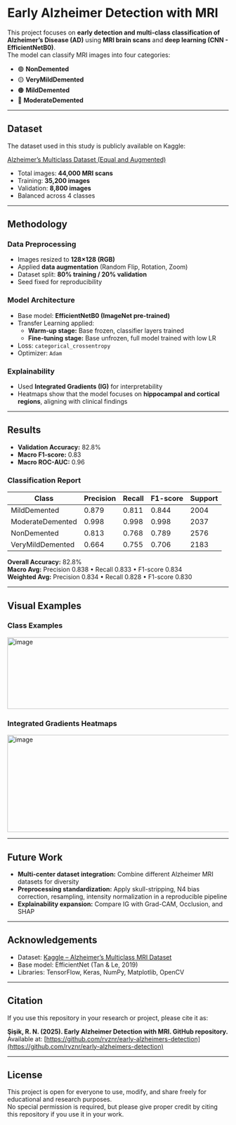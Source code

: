 # Early Alzheimer Detection with MRI

This project focuses on **early detection and multi-class classification of Alzheimer’s Disease (AD)** using **MRI brain scans** and **deep learning (CNN - EfficientNetB0)**.  
The model can classify MRI images into four categories:  

- 🟢 **NonDemented**  
- 🟡 **VeryMildDemented**  
- 🟠 **MildDemented**  
- 🔴 **ModerateDemented**

---

## Dataset
The dataset used in this study is publicly available on Kaggle:  

 [Alzheimer’s Multiclass Dataset (Equal and Augmented)](https://www.kaggle.com/datasets/aryansinghal10/alzheimers-multiclass-dataset-equal-and-augmented)  

- Total images: **44,000 MRI scans**  
- Training: **35,200 images**  
- Validation: **8,800 images**  
- Balanced across 4 classes  

---

## Methodology

### Data Preprocessing
- Images resized to **128×128 (RGB)**  
- Applied **data augmentation** (Random Flip, Rotation, Zoom)  
- Dataset split: **80% training / 20% validation**  
- Seed fixed for reproducibility  

### Model Architecture
- Base model: **EfficientNetB0 (ImageNet pre-trained)**  
- Transfer Learning applied:  
  - **Warm-up stage:** Base frozen, classifier layers trained  
  - **Fine-tuning stage:** Base unfrozen, full model trained with low LR  
- Loss: `categorical_crossentropy`  
- Optimizer: `Adam`  

### Explainability
- Used **Integrated Gradients (IG)** for interpretability  
- Heatmaps show that the model focuses on **hippocampal and cortical regions**, aligning with clinical findings  

---

## Results

- **Validation Accuracy:** 82.8%  
- **Macro F1-score:** 0.83  
- **Macro ROC-AUC:** 0.96  

### Classification Report
| Class            | Precision | Recall | F1-score | Support |
|------------------|-----------|--------|----------|---------|
| MildDemented     | 0.879     | 0.811  | 0.844    | 2004    |
| ModerateDemented | 0.998     | 0.998  | 0.998    | 2037    |
| NonDemented      | 0.813     | 0.768  | 0.789    | 2576    |
| VeryMildDemented | 0.664     | 0.755  | 0.706    | 2183    |

**Overall Accuracy:** 82.8%  
**Macro Avg:** Precision 0.838 • Recall 0.833 • F1-score 0.834  
**Weighted Avg:** Precision 0.834 • Recall 0.828 • F1-score 0.830  
  

---

## Visual Examples

### Class Examples
<img width="611" height="163" alt="image" src="https://github.com/user-attachments/assets/34128cad-daf3-4a69-89c3-0597e7778a7c" />


### Integrated Gradients Heatmaps
<img width="522" height="221" alt="image" src="https://github.com/user-attachments/assets/8ce7743a-50dc-42c7-9622-d5357d09d714" />


---

## Future Work
- **Multi-center dataset integration:** Combine different Alzheimer MRI datasets for diversity  
- **Preprocessing standardization:** Apply skull-stripping, N4 bias correction, resampling, intensity normalization in a reproducible pipeline  
- **Explainability expansion:** Compare IG with Grad-CAM, Occlusion, and SHAP  

---

## Acknowledgements
- Dataset: [Kaggle – Alzheimer’s Multiclass MRI Dataset](https://www.kaggle.com/datasets/aryansinghal10/alzheimers-multiclass-dataset-equal-and-augmented)  
- Base model: EfficientNet (Tan & Le, 2019)  
- Libraries: TensorFlow, Keras, NumPy, Matplotlib, OpenCV  

---

## Citation

If you use this repository in your research or project, please cite it as:

**Şişik, R. N. (2025). Early Alzheimer Detection with MRI. GitHub repository.**  
Available at: [https://github.com/rvznr/early-alzheimers-detection](https://github.com/rvznr/early-alzheimers-detection)

---

## License

This project is open for everyone to use, modify, and share freely for educational and research purposes.  
No special permission is required, but please give proper credit by citing this repository if you use it in your work.

